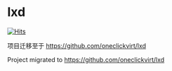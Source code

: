 # lxd

[![Hits](https://hits.spiritlhl.net/lxd.svg?action=hit&title=Hits&title_bg=%23555555&count_bg=%230eecf8&edge_flat=false)](https://hits.spiritlhl.net)

项目迁移至于 https://github.com/oneclickvirt/lxd

Project migrated to https://github.com/oneclickvirt/lxd
